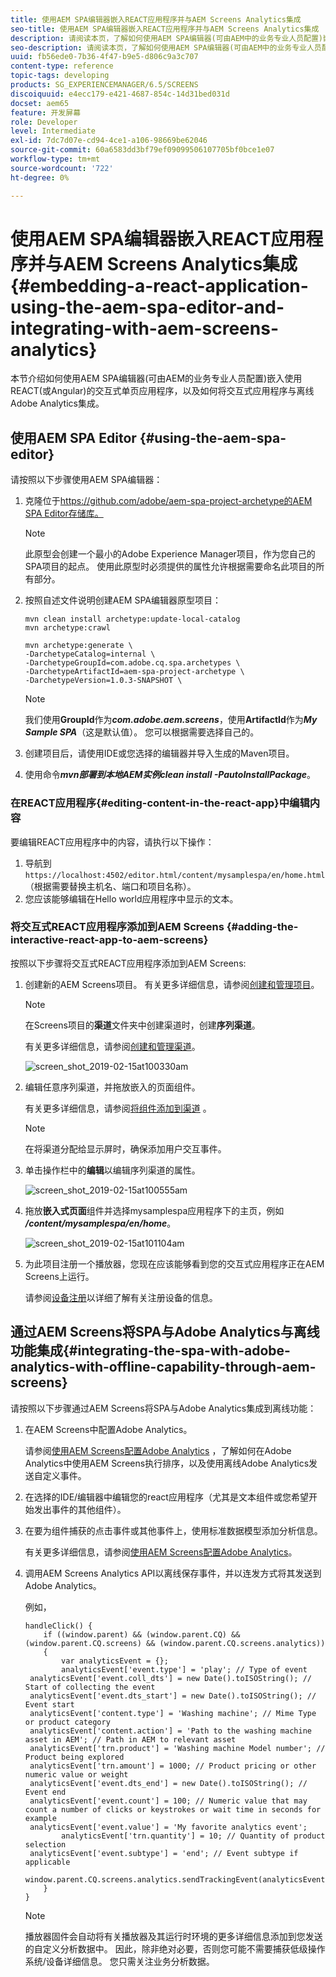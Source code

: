 ```yaml
---
title: 使用AEM SPA编辑器嵌入REACT应用程序并与AEM Screens Analytics集成
seo-title: 使用AEM SPA编辑器嵌入REACT应用程序并与AEM Screens Analytics集成
description: 请阅读本页，了解如何使用AEM SPA编辑器(可由AEM中的业务专业人员配置)嵌入使用REACT(或Angular)的交互式单页应用程序，以及如何将交互式应用程序与离线Adobe Analytics集成。
seo-description: 请阅读本页，了解如何使用AEM SPA编辑器(可由AEM中的业务专业人员配置)嵌入使用REACT(或Angular)的交互式单页应用程序，以及如何将交互式应用程序与离线Adobe Analytics集成。
uuid: fb56ede0-7b36-4f47-b9e5-d806c9a3c707
content-type: reference
topic-tags: developing
products: SG_EXPERIENCEMANAGER/6.5/SCREENS
discoiquuid: e4ecc179-e421-4687-854c-14d31bed031d
docset: aem65
feature: 开发屏幕
role: Developer
level: Intermediate
exl-id: 7dc7d07e-cd94-4ce1-a106-98669be62046
source-git-commit: 60a6583dd3bf79ef09099506107705bf0bce1e07
workflow-type: tm+mt
source-wordcount: '722'
ht-degree: 0%

---
```


# 使用AEM SPA编辑器嵌入REACT应用程序并与AEM Screens Analytics集成{#embedding-a-react-application-using-the-aem-spa-editor-and-integrating-with-aem-screens-analytics}

本节介绍如何使用AEM SPA编辑器(可由AEM的业务专业人员配置)嵌入使用REACT(或Angular)的交互式单页应用程序，以及如何将交互式应用程序与离线Adobe Analytics集成。

## 使用AEM SPA Editor {#using-the-aem-spa-editor}

请按照以下步骤使用AEM SPA编辑器：

1. 克隆位于[https://github.com/adobe/aem-spa-project-archetype的AEM SPA Editor存储库。](https://github.com/adobe/aem-spa-project-archetype)

   >[!NOTE]
   >
   >此原型会创建一个最小的Adobe Experience Manager项目，作为您自己的SPA项目的起点。 使用此原型时必须提供的属性允许根据需要命名此项目的所有部分。

1. 按照自述文件说明创建AEM SPA编辑器原型项目：

   ```
   mvn clean install archetype:update-local-catalog
   mvn archetype:crawl
   
   mvn archetype:generate \
   -DarchetypeCatalog=internal \
   -DarchetypeGroupId=com.adobe.cq.spa.archetypes \
   -DarchetypeArtifactId=aem-spa-project-archetype \
   -DarchetypeVersion=1.0.3-SNAPSHOT \
   ```

   >[!NOTE]
   >
   >我们使用&#x200B;**GroupId**&#x200B;作为&#x200B;***com.adobe.aem.screens***，使用&#x200B;**ArtifactId**&#x200B;作为&#x200B;***My Sample SPA***（这是默认值）。 您可以根据需要选择自己的。

1. 创建项目后，请使用IDE或您选择的编辑器并导入生成的Maven项目。
1. 使用命令&#x200B;***mvn部署到本地AEM实例clean install -PautoInstallPackage***。

### 在REACT应用程序{#editing-content-in-the-react-app}中编辑内容

要编辑REACT应用程序中的内容，请执行以下操作：

1. 导航到`https://localhost:4502/editor.html/content/mysamplespa/en/home.html`（根据需要替换主机名、端口和项目名称）。
1. 您应该能够编辑在Hello world应用程序中显示的文本。

### 将交互式REACT应用程序添加到AEM Screens {#adding-the-interactive-react-app-to-aem-screens}

按照以下步骤将交互式REACT应用程序添加到AEM Screens:

1. 创建新的AEM Screens项目。 有关更多详细信息，请参阅[创建和管理项目](creating-a-screens-project.md)。

   >[!NOTE]
   >
   >在Screens项目的&#x200B;**渠道**&#x200B;文件夹中创建渠道时，创建&#x200B;**序列渠道**。
   >
   >
   >有关更多详细信息，请参阅[创建和管理渠道](managing-channels.md)。

   ![screen_shot_2019-02-15at100330am](assets/screen_shot_2019-02-15at100330am.png)

1. 编辑任意序列渠道，并拖放嵌入的页面组件。

   有关更多详细信息，请参阅[将组件添加到渠道](adding-components-to-a-channel.md) 。

   >[!NOTE]
   >
   >在将渠道分配给显示屏时，确保添加用户交互事件。

1. 单击操作栏中的&#x200B;**编辑**&#x200B;以编辑序列渠道的属性。

   ![screen_shot_2019-02-15at100555am](assets/screen_shot_2019-02-15at100555am.png)

1. 拖放&#x200B;**嵌入式页面**&#x200B;组件并选择mysamplespa应用程序下的主页，例如&#x200B;***/content/mysamplespa/en/home***。

   ![screen_shot_2019-02-15at101104am](assets/screen_shot_2019-02-15at101104am.png)

1. 为此项目注册一个播放器，您现在应该能够看到您的交互式应用程序正在AEM Screens上运行。

   请参阅[设备注册](device-registration.md)以详细了解有关注册设备的信息。

## 通过AEM Screens将SPA与Adobe Analytics与离线功能集成{#integrating-the-spa-with-adobe-analytics-with-offline-capability-through-aem-screens}

请按照以下步骤通过AEM Screens将SPA与Adobe Analytics集成到离线功能：

1. 在AEM Screens中配置Adobe Analytics。

   请参阅[使用AEM Screens配置Adobe Analytics](configuring-adobe-analytics-aem-screens.md) ，了解如何在Adobe Analytics中使用AEM Screens执行排序，以及使用离线Adobe Analytics发送自定义事件。

1. 在选择的IDE/编辑器中编辑您的react应用程序（尤其是文本组件或您希望开始发出事件的其他组件）。
1. 在要为组件捕获的点击事件或其他事件上，使用标准数据模型添加分析信息。

   有关更多详细信息，请参阅[使用AEM Screens配置Adobe Analytics](configuring-adobe-analytics-aem-screens.md)。

1. 调用AEM Screens Analytics API以离线保存事件，并以连发方式将其发送到Adobe Analytics。

   例如，

   ```
   handleClick() {
       if ((window.parent) && (window.parent.CQ) && (window.parent.CQ.screens) && (window.parent.CQ.screens.analytics))
       {
           var analyticsEvent = {};
           analyticsEvent['event.type'] = 'play'; // Type of event
    analyticsEvent['event.coll_dts'] = new Date().toISOString(); // Start of collecting the event
    analyticsEvent['event.dts_start'] = new Date().toISOString(); // Event start
    analyticsEvent['content.type'] = 'Washing machine'; // Mime Type or product category
    analyticsEvent['content.action'] = 'Path to the washing machine asset in AEM'; // Path in AEM to relevant asset
    analyticsEvent['trn.product'] = 'Washing machine Model number'; // Product being explored
    analyticsEvent['trn.amount'] = 1000; // Product pricing or other numeric value or weight
    analyticsEvent['event.dts_end'] = new Date().toISOString(); // Event end
    analyticsEvent['event.count'] = 100; // Numeric value that may count a number of clicks or keystrokes or wait time in seconds for example
    analyticsEvent['event.value'] = 'My favorite analytics event';
           analyticsEvent['trn.quantity'] = 10; // Quantity of product selection
    analyticsEvent['event.subtype'] = 'end'; // Event subtype if applicable
    window.parent.CQ.screens.analytics.sendTrackingEvent(analyticsEvent);
       }
   }
   ```

   >[!NOTE]
   >
   >播放器固件会自动将有关播放器及其运行时环境的更多详细信息添加到您发送的自定义分析数据中。 因此，除非绝对必要，否则您可能不需要捕获低级操作系统/设备详细信息。 您只需关注业务分析数据。
